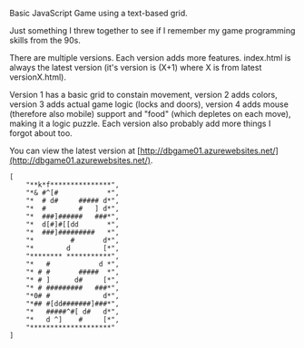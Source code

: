 Basic JavaScript Game using a text-based grid.

Just something I threw together to see if I remember my game programming skills from the 90s.

There are multiple versions. Each version adds more features. index.html is always the latest version (it's version is (X+1) where X is from latest versionX.html).

Version 1 has a basic grid to constain movement, version 2 adds colors, version 3 adds actual game logic (locks and doors), version 4 adds mouse (therefore also mobile) support and "food" (which depletes on each move), making it a logic puzzle. Each version also probably add more things I forgot about too.

You can view the latest version at [http://dbgame01.azurewebsites.net/](http://dbgame01.azurewebsites.net/).

    [
        "**k*f***************",
        "*& #^[#            *",
        "*  # d#     ##### d*",
        "*  #        #   ] d*",
        "*  ###]######   ###*",
        "*  d[#]#[[dd       *",
        "*  ###]#########   *",
        "*         #       d*",
        "*        d        [*",
        "******** ***********",
        "*   #            d *",
        "* # #       #####  *",
        "* # ]      d#     [*",
        "* # #########   ###*",
        "*0# #             d*",
        "*## #[dd#######]###*",
        "*   #####^#[ d#   d*",
        "*   d ^]    #     [*",
        "********************"
    ]
